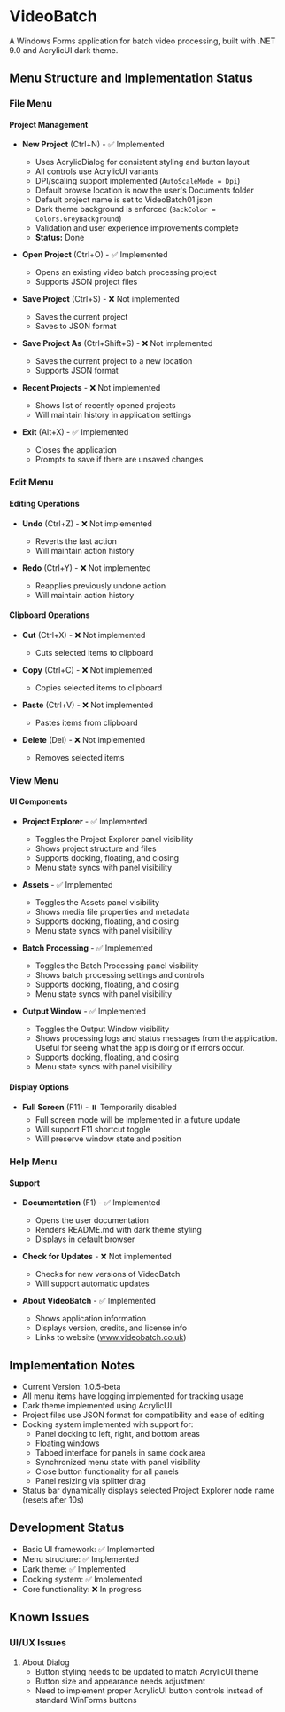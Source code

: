 # VideoBatch

A Windows Forms application for batch video processing, built with .NET 9.0 and AcrylicUI dark theme.

## Menu Structure and Implementation Status

### File Menu

#### Project Management
- **New Project** (Ctrl+N) - ✅ Implemented
  - Uses AcrylicDialog for consistent styling and button layout
  - All controls use AcrylicUI variants
  - DPI/scaling support implemented (`AutoScaleMode = Dpi`)
  - Default browse location is now the user's Documents folder
  - Default project name is set to VideoBatch01.json
  - Dark theme background is enforced (`BackColor = Colors.GreyBackground`)
  - Validation and user experience improvements complete
  - **Status:** Done

- **Open Project** (Ctrl+O) - ✅ Implemented
  - Opens an existing video batch processing project
  - Supports JSON project files

- **Save Project** (Ctrl+S) - ❌ Not implemented
  - Saves the current project
  - Saves to JSON format

- **Save Project As** (Ctrl+Shift+S) - ❌ Not implemented
  - Saves the current project to a new location
  - Supports JSON format

- **Recent Projects** - ❌ Not implemented
  - Shows list of recently opened projects
  - Will maintain history in application settings

- **Exit** (Alt+X) - ✅ Implemented
  - Closes the application
  - Prompts to save if there are unsaved changes

### Edit Menu

#### Editing Operations
- **Undo** (Ctrl+Z) - ❌ Not implemented
  - Reverts the last action
  - Will maintain action history

- **Redo** (Ctrl+Y) - ❌ Not implemented
  - Reapplies previously undone action
  - Will maintain action history

#### Clipboard Operations
- **Cut** (Ctrl+X) - ❌ Not implemented
  - Cuts selected items to clipboard

- **Copy** (Ctrl+C) - ❌ Not implemented
  - Copies selected items to clipboard

- **Paste** (Ctrl+V) - ❌ Not implemented
  - Pastes items from clipboard

- **Delete** (Del) - ❌ Not implemented
  - Removes selected items

### View Menu

#### UI Components
- **Project Explorer** - ✅ Implemented
  - Toggles the Project Explorer panel visibility
  - Shows project structure and files
  - Supports docking, floating, and closing
  - Menu state syncs with panel visibility

- **Assets** - ✅ Implemented
  - Toggles the Assets panel visibility
  - Shows media file properties and metadata
  - Supports docking, floating, and closing
  - Menu state syncs with panel visibility

- **Batch Processing** - ✅ Implemented
  - Toggles the Batch Processing panel visibility
  - Shows batch processing settings and controls
  - Supports docking, floating, and closing
  - Menu state syncs with panel visibility

- **Output Window** - ✅ Implemented
  - Toggles the Output Window visibility
  - Shows processing logs and status messages from the application. Useful for seeing what the app is doing or if errors occur.
  - Supports docking, floating, and closing
  - Menu state syncs with panel visibility

#### Display Options
- **Full Screen** (F11) - ⏸️ Temporarily disabled
  - Full screen mode will be implemented in a future update
  - Will support F11 shortcut toggle
  - Will preserve window state and position

### Help Menu

#### Support
- **Documentation** (F1) - ✅ Implemented
  - Opens the user documentation
  - Renders README.md with dark theme styling
  - Displays in default browser

- **Check for Updates** - ❌ Not implemented
  - Checks for new versions of VideoBatch
  - Will support automatic updates

- **About VideoBatch** - ✅ Implemented
  - Shows application information
  - Displays version, credits, and license info
  - Links to website (www.videobatch.co.uk)

## Implementation Notes

- Current Version: 1.0.5-beta
- All menu items have logging implemented for tracking usage
- Dark theme implemented using AcrylicUI
- Project files use JSON format for compatibility and ease of editing
- Docking system implemented with support for:
  - Panel docking to left, right, and bottom areas
  - Floating windows
  - Tabbed interface for panels in same dock area
  - Synchronized menu state with panel visibility
  - Close button functionality for all panels
  - Panel resizing via splitter drag
- Status bar dynamically displays selected Project Explorer node name (resets after 10s)

## Development Status

- Basic UI framework: ✅ Implemented
- Menu structure: ✅ Implemented
- Dark theme: ✅ Implemented
- Docking system: ✅ Implemented
- Core functionality: ❌ In progress 

## Known Issues

### UI/UX Issues
1. About Dialog
   - Button styling needs to be updated to match AcrylicUI theme
   - Button size and appearance needs adjustment
   - Need to implement proper AcrylicUI button controls instead of standard WinForms buttons 